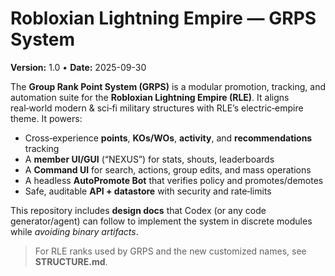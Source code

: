 # Robloxian Lightning Empire — GRPS System

**Version:** 1.0 • **Date:** 2025-09-30

The **Group Rank Point System (GRPS)** is a modular promotion, tracking, and automation suite for the **Robloxian Lightning Empire (RLE)**. It aligns real‑world modern & sci‑fi military structures with RLE’s electric‑empire theme. It powers:

- Cross‑experience **points**, **KOs/WOs**, **activity**, and **recommendations** tracking
- A **member UI/GUI** (“NEXUS”) for stats, shouts, leaderboards
- A **Command UI** for search, actions, group edits, and mass operations
- A headless **AutoPromote Bot** that verifies policy and promotes/demotes
- Safe, auditable **API + datastore** with security and rate‑limits

This repository includes **design docs** that Codex (or any code generator/agent) can follow to implement the system in discrete modules while *avoiding binary artifacts*.

> For RLE ranks used by GRPS and the new customized names, see **STRUCTURE.md**.
